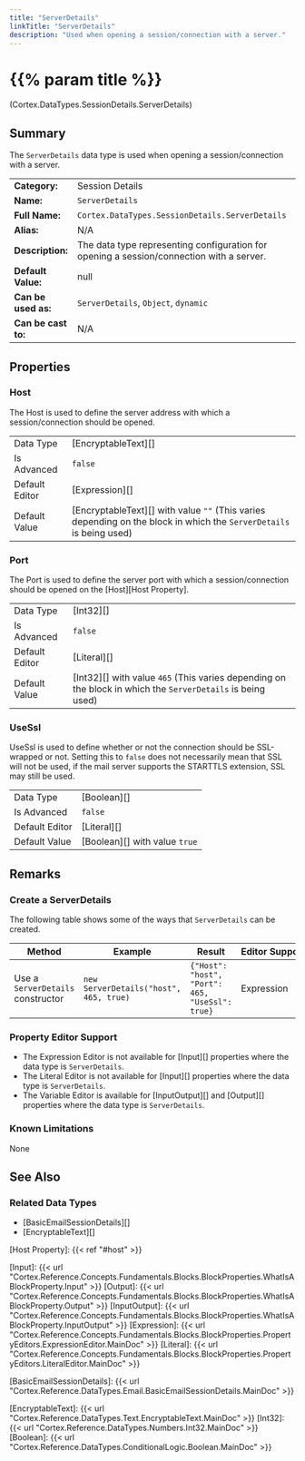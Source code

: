 ```yaml
---
title: "ServerDetails"
linkTitle: "ServerDetails"
description: "Used when opening a session/connection with a server."
---
```


# {{% param title %}}

<p class="namespace">(Cortex.DataTypes.SessionDetails.ServerDetails)</p>

## Summary

The `ServerDetails` data type is used when opening a session/connection with a server.

| | |
|-|-|
| **Category:**          | Session Details                                        |
| **Name:**              | `ServerDetails`                                        |
| **Full Name:**         | `Cortex.DataTypes.SessionDetails.ServerDetails`        |
| **Alias:**             | N/A                                                    |
| **Description:**       | The data type representing configuration for opening a session/connection with a server. |
| **Default Value:**     | null                                                   |
| **Can be used as:**    | `ServerDetails`, `Object`, `dynamic`                   |
| **Can be cast to:**    | N/A                                                    |

## Properties

### Host

The Host is used to define the server address with which a session/connection should be opened.

| | |
|--------------------|---------------------------|
| Data Type | [EncryptableText][] |
| Is Advanced | `false` |
| Default Editor | [Expression][] |
| Default Value | [EncryptableText][] with value `""` (This varies depending on the block in which the `ServerDetails` is being used) |

### Port

The Port is used to define the server port with which a session/connection should be opened on the [Host][Host Property].

| | |
|--------------------|---------------------------|
| Data Type | [Int32][] |
| Is Advanced | `false` |
| Default Editor | [Literal][] |
| Default Value | [Int32][] with value `465` (This varies depending on the block in which the `ServerDetails` is being used) |

### UseSsl

UseSsl is used to define whether or not the connection should be SSL-wrapped or not. Setting this to `false` does not necessarily mean that SSL will not be used, if the mail server supports the STARTTLS extension, SSL may still be used.

| | |
|--------------------|---------------------------|
| Data Type | [Boolean][] |
| Is Advanced | `false` |
| Default Editor | [Literal][] |
| Default Value | [Boolean][] with value `true` |

## Remarks

### Create a ServerDetails

The following table shows some of the ways that `ServerDetails` can be created.

| Method | Example | Result | Editor&nbsp;Support | Notes |
|-|-|-|-|-|
| Use a `ServerDetails` constructor | `new ServerDetails("host", 465, true)` | `{"Host": "host", "Port": 465, "UseSsl": true}` | Expression |  |

### Property Editor Support

* The Expression Editor is not available for [Input][] properties where the data type is `ServerDetails`.
* The Literal Editor is not available for [Input][] properties where the data type is `ServerDetails`.
* The Variable Editor is available for [InputOutput][] and [Output][] properties where the data type is `ServerDetails`.
  
### Known Limitations

None

## See Also

### Related Data Types

* [BasicEmailSessionDetails][]
* [EncryptableText][]

[Host Property]: {{< ref "#host" >}}

[Input]: {{< url "Cortex.Reference.Concepts.Fundamentals.Blocks.BlockProperties.WhatIsABlockProperty.Input" >}}
[Output]: {{< url "Cortex.Reference.Concepts.Fundamentals.Blocks.BlockProperties.WhatIsABlockProperty.Output" >}}
[InputOutput]: {{< url "Cortex.Reference.Concepts.Fundamentals.Blocks.BlockProperties.WhatIsABlockProperty.InputOutput" >}}
[Expression]: {{< url "Cortex.Reference.Concepts.Fundamentals.Blocks.BlockProperties.PropertyEditors.ExpressionEditor.MainDoc" >}}
[Literal]: {{< url "Cortex.Reference.Concepts.Fundamentals.Blocks.BlockProperties.PropertyEditors.LiteralEditor.MainDoc" >}}

[BasicEmailSessionDetails]: {{< url "Cortex.Reference.DataTypes.Email.BasicEmailSessionDetails.MainDoc" >}}

[EncryptableText]: {{< url "Cortex.Reference.DataTypes.Text.EncryptableText.MainDoc" >}}
[Int32]: {{< url "Cortex.Reference.DataTypes.Numbers.Int32.MainDoc" >}}
[Boolean]: {{< url "Cortex.Reference.DataTypes.ConditionalLogic.Boolean.MainDoc" >}}
